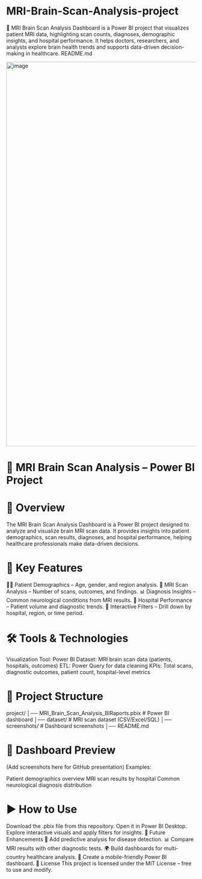 # MRI-Brain-Scan-Analysis-project

🧠 MRI Brain Scan Analysis Dashboard is a Power BI project that visualizes patient MRI data, highlighting scan counts, diagnoses, demographic insights, and hospital performance. It helps doctors, researchers, and analysts explore brain health trends and supports data-driven decision-making in healthcare. README.md

<img width="1920" height="1021" alt="image" src="https://github.com/user-attachments/assets/8079c340-1cbc-4bd5-b86b-bf4fe85a98f5" />


# 🧠 MRI Brain Scan Analysis – Power BI Project
# 📖 Overview
The MRI Brain Scan Analysis Dashboard is a Power BI project designed to analyze and visualize brain MRI scan data.
It provides insights into patient demographics, scan results, diagnoses, and hospital performance, helping healthcare professionals make data-driven decisions.

# 🚀 Key Features
👨‍⚕️ Patient Demographics – Age, gender, and region analysis.
🧠 MRI Scan Analysis – Number of scans, outcomes, and findings.
📊 Diagnosis Insights – Common neurological conditions from MRI results.
🏥 Hospital Performance – Patient volume and diagnostic trends.
🔎 Interactive Filters – Drill down by hospital, region, or time period.
# 🛠️ Tools & Technologies
Visualization Tool: Power BI
Dataset: MRI brain scan data (patients, hospitals, outcomes)
ETL: Power Query for data cleaning
KPIs: Total scans, diagnostic outcomes, patient count, hospital-level metrics

# 📂 Project Structure
project/ │── MRI_Brain_Scan_Analysis_BIRaports.pbix # Power BI dashboard │── dataset/ # MRI scan dataset (CSV/Excel/SQL) │── screenshots/ # Dashboard screenshots │── README.md

# 📸 Dashboard Preview
(Add screenshots here for GitHub presentation)
Examples:

Patient demographics overview
MRI scan results by hospital
Common neurological diagnosis distribution
# ▶️ How to Use
Download the .pbix file from this repository.
Open it in Power BI Desktop.
Explore interactive visuals and apply filters for insights.
🔮 Future Enhancements
🧠 Add predictive analysis for disease detection.
📊 Compare MRI results with other diagnostic tests.
🌍 Build dashboards for multi-country healthcare analysis.
📱 Create a mobile-friendly Power BI dashboard.
📜 License
This project is licensed under the MIT License – free to use and modify.
